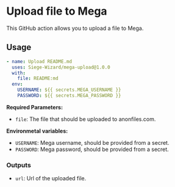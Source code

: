 # Upload file to Mega

This GitHub action allows you to upload a file to Mega.

## Usage

```yml
- name: Upload README.md
  uses: Siege-Wizard/mega-upload@1.0.0
  with:
    file: README:md
  env:
    USERNAME: ${{ secrets.MEGA_USERNAME }}
    PASSWORD: ${{ secrets.MEGA_PASSWORD }}
```

**Required Parameters:**

- `file`: The file that should be uploaded to anonfiles.com.

**Environmetal variables:**

- `USERNAME`: Mega username, should be provided from a secret.
- `PASSWORD`: Mega password, should be provided from a secret.

### Outputs

- `url`: Url of the uploaded file.
